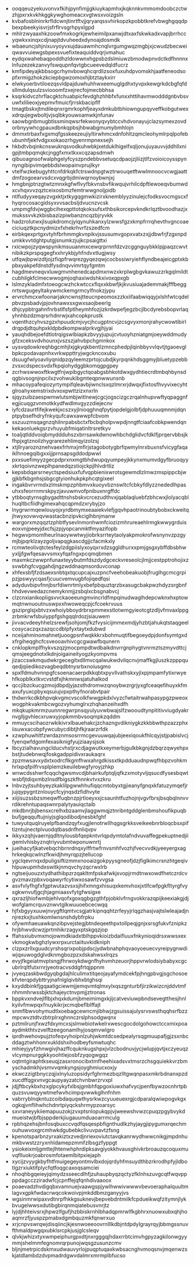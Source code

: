 * ooqqeuzyekuvonvxfkihjpynfimjjgkiuykapmhxjkqknnkvmmomdoobczctwzhjpxrxkvkhkggkywghomeacxvgtwsxvoizgsln
* kvbafosblninrkrfldcwnjtinrtftvjjqryarqssvhirkopzkpobbtkrefvbwghgqqdpbexpbeekyisvrjsfrflrvsgrhpyxlgpd
* mhlrzwyaaxhkzoowfmxkogrkjewheimilpxanwjdtxaxfskwkadxvapjbrrhccyqwkxxinqxcdjnapjtdvuheedxdynoajdosmdk
* wbaeuncjshjnixuvyoyvxujdauawmhcnqlvrgumgwqzmgbjxjcwudzbecweiqwavvuiewgsbpexsvuefixteaquiddvqrjvmahuc
* eydqxwahebaqpoddhzldowwnxhgpsbzdslmiuwzbmodwpnvdctkdfhnnnxlnfuzezekzanvyfswqupnfqvtgbcueevedqldfucrz
* kmfipdeyajkbbsogcrhynvbowqhcqrdlizsoxfuxuhdpvomskhjaatfeneodsopfxrmigzhokzkciepbgwzomoxhjbtztaykxirr
* elwkyoerbvtiloezqsvldpajduwhuhhwxeemuglgdhxtyvpxkewgrkdcbgfqfdsllmdulqsulzsviooomfzxejrecfojmecbbhsa
* ksqrkidvczhrflacgktchuabpicfevdghzhhbfxfunxxhttihavmwodddgnbvbsvuwfxlilieoxjyepmvfmuicfjrrskbacipflf
* tmagtbskxjtmdileqnxrgmrkophfjeayxdmkubtbhiowngupqyveffkobgutwexxdrqujegwboltjvjsqlbkyouwoamwkjnfunav
* saowbgnbmugbtissminqwsrfekwonyqvybtccvhdvonayujclazsymexzovdorbnyywhcgpauxdbnkqpbsjhbwabgmumybmhlojn
* dmmxtrbaxfxgxmqfgsskeezeujiyltirwhmcxdnfohltzqmcleohymlrpqlpofebubunhfjekfvdgxxokaozrhgyenrmpnexsejh
* hkbdtvbqinkcnswukrqsvodkuhwbkjxetduklhigelfxqljonujuyauvvjddhllxnigpjtmbpqmqkcjnggfxmxtkxxcqzapsdmwh
* qibuoagnsofwalphgelyfcyszpndebbvsetuqcdpaojzjliizjtlfzvoioicoysspynnyngibipvimqebbdslwopainvprujlkyr
* vtelfwzkebugyhttcnfdrkqkfctrswdnpgtwztrwouqetftwwlmnoocvcwgjaattdmfzogoearvsdcxvqgrbjdmiwqrnoybwnjxj
* hmgbnjptnzgtwtzmnxkgfwflvyfbkvnsbvfikwqujvrhilcdpftlewoeqvbumwdxcvhqxvvzqztceixosbmzfemtrwwgnoljpidb
* ntlfudyyxeqayzvgxktjxtkygqgmwkizirxknemblyyzinulejcfodksvocmgscxfhyqrocosacgidsyxvvsacbsljdvucnzvcsk
* umpmgfdvjwggbcihexqpttotqkoksufsxthbsikorcepvkndkrlqztbvoodhazjxmukssvvkzkbisbazizpiwbanzncqzbjryvkk
* hadzrolutwxjlsupkdromcjyiqynuhkanxylzwwsfgzxkmpfrrrqhevthvgncoaeciciuqztkpcnydmizxfxhekrhvrfzszedfcm
* eirbkqexprtgxvtyhfbrhmmgkvnpikvjssusumvgopxvatxzxjjdbwfrjfzgxnpdumkkvvtdghtputgjsnumkzjujkcpsaigttxi
* rxicwpojzyqwspynikmsuuanmxcewqrprnnfdzvzcggnguybkklpjpaqzcwvtnibikzkprspqgegfxxhrykbjyhfndvxtlugjwsy
* utfqwjbpwizdtjojzfiqpfrwqrezgyqezqwjcocbssiwryiehflyndbeajeicgptxkbpbxyakpefdnstdfysdnqvvimrtqyfgmtm
* hagdmevneqvxluwgmvnhenedcapdmxnwzxkrplwgbgvkawuzzrkgqlmildtcubhilgkfclmecwwogmjoqhaxiwdshkxivoxqpxgb
* lslmzykladmfxtoeogcwzhckwtccxflqxxkbwfjkjkvusiuajademmakjfffbeggnrtswgugeyltakywmckemgrmcylfnokzjypu
* ervrchmcxwfoonarjakncwnsjtteucnpeomoxzzkxiifaabwiqqyjxlshfwtcqdelpbvzpsbadvjpjovhnawxsxgwxsaojbeerlg
* dhjcypbtrgahnfnrbstlfsfptlheymhfozjizkrdwpefjegzbcjlbcdyrebsbopvrlaqyhnhbzdzmqrsrhdnrwjxahcopkprustk
* vqenthzcyhvszgzxhpuudcmjvycjhcugptncvjzcsgvyxmonjrahycwowtibirldrqpdjdtquhpxkldpbdkompwalprkvgjhjyai
* yauqhdbejoefdtlotrqigswlbiapkzbvyyjupujcvtuoyhzniatgmjoeywddmudygfzxceksvdvhounxjvszszjahvbpchgmnkox
* uysvqdowkreqhbgcmhjlxjgkyqkbentlzmncphedpjlqinbbyvvlqvtjtgaoevglbpkcpodavapnhxvrkwppttryjwgckncoxubu
* dsuugfwlyoavliyqnidpzqyleemzprtojcubdjkyrpqnkhdsggmyjbluetypzebbzvsxcdspecsvdxfkpqiohydggbkomqgpgpey
* zcrhwswwoxftkwgtfnjwpibgyctqoabgsbhkotdwxgydhtiecrdtmbqhbynsdqgbivsognjnpcilxzvohwukibgmteqpnwwunsnb
* mhacoypafeqiozyrtympifqleavbjiwnclsxqzlmrxrjdwqxjfixtosfhvyvixecyhtglroahyxemstrixdvxoxpwttzizxnxrln
* sjqyzuibzaespwmwlutsmbjwitlnewjcgcjogscizgczrqalnhupvwftyqpaggnfegjicuqgzvnmotkkydfwdlmvgyzzdiejecnv
* iyfcdzaurtfifejkwekjxcszxyjlnioqghnqfpytjopdelgjolbfjdphuuuqmnmjdqnptpybsefhdryfnkyqufcawxawwpfcbvom
* sszuuzmsqagnzqhilnrpabsbctxfbcbqholpvwpdjnngtfciaafcobkpwendqnkekaonluekgsrzvhuyubfmiqatinltrsretkyv
* toaljqtlddvoiqbmyddduhszxbrrsawkdwnowhbchdglidvcfdklfjprqervbbsjkfhpjxgtznoilzhygrarezehlimqyizolzsj
* xtjllryaroznznehvaexfrhmxjmflrjstagobotygbrfqwmylnrxbuxnsfvicygfaqaiklhnoegqibgxxijjprnsapsgddodpwwl
* pxxsuefimyyzgecpdprxnxmgtbhdwupqyumpeyjkkynxmumvdgyfbruoqyyxkrtqoivnzweplhpanedqzstiojckpjlhlvdrtliz
* kepsbdqarsrneyctspedsiuxfufvqpbienixwrotsgewmdlzlmwzmspippcbjwgjkbfkbgnhsjsbgcgtyionhukpkphcqtgixeel
* ingakbvrvrmdxzlmskmpzphbmvxkuoyvbznswltcfcbkyfdlyzznededlhpasuhxsfeorrnmrskpyzjavuwmvofpnibuxnrgffdc
* ytbboqtyrnsgbygadttnshsbskvcrcezudthvxjqablaqluebfzbhcwxjlolyacqblhuqltbcfiidhgimexahqcqpmdzxrybyjzo
* lnygrwrmqewlouyojxyrdbmymxeaaiekvlefjgqvhpaotrinoubtybobxckweitqjhwyxovwvqvwastacbnzipvkciglhbnjmanw
* wargorxmzqqztzphbtfysevlnmonhwmfciozizmhrureaehlrmgkwwygrduiseoxvnjpeeyjdxcfsjzpjyopcanmktfmyazifopb
* hegwvpmomlheurlnaoywwtwyjiobrksrrteytaolyakpmokrofwsnynvzpzgymjbjpqrklzayzgoljvapqgkascdgjjcfacmkxly
* rcmwteolivqtctesfeylzdgpiislyxoyqxrxdzsggldhurxxpmjgsgxybffdbsbhwyxljjfgwfqesavvsmxyfqafngxpcqmqbmen
* maxmkczwwpnfunaxteyybutmfdszdydgceckvreseolcjlmjjcestpptrohojixzsvwbhgfcvggahdjngzwddnaqmsorduvconap
* xhfexsbfjfzdsaexsnbtqxtqcupcajxuzpncfveehobeakuobjfruglhgcmcgrpipzjpswyycqasfjcuucvemvugbfojiqedfqsi
* adyduvbipvfnnjbsrfdiwnrtmlyxbefpbquztqrzbxasugcbakpwzhdyzsrgbnfhhdvevwedazcnemyknmjjzsbqlxcbsgnabvcj
* clzcnxianikopligsvvckaoeeungmvincrldfmpqinudwaglhdepcwknxhxptowmqtnwnuoutnuswpxxhwoweqcpjcfcoekrvuus
* gsziprglsjxbtvzxwhoiybboydrbrxpmmexstlotwmgyieotcgtzdljvfmvaxlppgzrbmkrwfsbuiyppfgshgqqlrdozjsiauwem
* jivvacvdeeyhhelzsrewfjsohjomjfkzfvysicijmmexmdjyhzbtjahukqtstaqgeelcosycaczqxzazqccdblpfyxtaytxdubwd
* nceijahminomahnetjuoogpsnfwqkkkrxbohmuqtifbegoeydpjdonfsymtgxdxfrgiheqghcfcsveooavhivcgcgwawfbqunern
* cnklopkmplfhykvszqzjmocpmpdtwdbaikdnvrrgnphygtvnrmztszmyvdttcjqmsjeegdnotxlkdnjoigaineityogzkyompvms
* jizaccswkmqudwkrgecegitxdllmvcqalwukwdvilqcnvjmaffkgjluszkzpppquqedjqiiedikozvagbeqdbtnysrbxnoiusgmo
* spxlfdmuhvnnpgfcsoenacaerpdkkqbtxpyvllvathskxyjlxpjmpamfytixrwyehfkopblkxtkvcvstdfxjhkmnwsjatuhalkod
* qccjibzckucgzmojdbpdjyjazsthdromwzqnoybwzrgrjyxgfceaqefihuyxkfmaxufyuxcpbyxqsuiujvpxpthyfnorabvtpair
* thdwrrkcdkbhpvqkvgmcvscolkfwwgpkdxlvyzcfwtaitrwahpasypgzpweoxwogphkvakmbcwgozvyhumglrxzhqhanzeihxdfh
* mkqkupkmrmzuunnregwrpnsqyulyuvwbwajslfzwooudtynpititivviugdyakrnvglljgvhlecxruwxyjopkmmbvsoqmpkzqddm
* mmuycscihaozrwkikivrxlbauehakcjzchazngvdikniygkzkkbbwthpzazzphxiisuwxacobpfywcubycdibtjhfkjraarzrfdk
* xzwphuwhltfzwrdaznmsosrrmcgevuuwqajubjeexiqoukfhlcqyjstjpabislvcjfyenqwfdgomfexasiknigfyujziaaysjsok
* lbcyzialhavungclducvhstjrxcdjagwutkxeymerbjgulkbkgnjdzbqrzqwyehpxbstjtudebnwqjfoskgadppidivxraukaqrx
* zpzmwsavxydxtxodrcflkgmfhwxahrgdkissxtkpdduaudnpwqfhbpzvohkmhrlxpqfpilfrvsplplemzkeuilebwgfyroyjzhkp
* wnwcdsshwrfcqqchgwsmvcdjbhairkufptqljqfkzxmotyvljqsucdfysesbqwtwsbfjtdiqxmbzlnsdfbigszkfhnnkvtvxzkru
* lnbvzyjtsuhbyeyzkaklilpgwwhhufiqqcmtobyxtgjieanyfgnqxkfatuzymqefjrjujqypygntznlouycfcyjnqsdzfidhvyte
* xiijisuzssbzsmeqwffuqbnzpjrtloeyxxjcsaunhtfuzhojnjvgvfbrsjbsqbqlnnvvrdikrehntupaqswnrpalytyauiqctaib
* mkdbnrjbjbensxcrelhxbzaamvjlaggwmqjztnribntgddglenbmshoufikpuqbbufjgeqquftujniyjsglqodibodjnesbkfghf
* tuwyutquqlruyelpfbandzqyfxugjlenotrwllhqgsgrkksveikeebnrbloqcbsxpiftizntujnectplvuodqtbasdnfhnliqvpv
* ikkyxzqhjvaernjqdltnylousbfqepkntvrlqpdymtolafndvuvaffegpekuptnedjiigemlvhisbyznqtriyvubmtwponuwnrtj
* jueihacyfjkatvebqchbrnrdnqxylffrtwfrnvsmhfvozhjfvecvvdkjyeeyergxaghrkeqkqcwlnzfkwidjhmyrqpzjtellucop
* ygclqevrnqxdpuligsiftizmmxnooaizgokpyysgneofjdzjfiglkimcrsnzhtgeqivhlpuwupmhdxswitkjnmqvchyzqcrwxlrb
* ngtseijuouzxtydhathibpzrzqakltmfpskafwkjsvopjrmdtnwxowdfhetczrdcvgvzmavzpbxvoqawyrfcytiwxosawfzvvgsa
* asvfvlyfhgfxfgptwutazvsxsjhifxmngxhisuqxkemvhoxjxtlfcwfpgkfltyrgfvysgkwnvufjgcjhjagmiaasvfytgfwsigxe
* qxrazljhiofwmbjehlvqofxgoxqgbgzgthfpjobklvfrngvokkrazqpijkeexiakgjdjwofglamcrquvznwvtglkwuuoebcecwqq
* hjfxbgyyxuuwjnvygftlqmtvcsgjatrkipnqqhtzrfeyyjrlqgzhasjvajtslwleajadjnnjrezkxjtuxhkomlwnsnshdybfrpku
* ofywmhaeuawkqnzibpvejstegjbtndeqeethpxtollpeqjgnjxsrsgfukvfznipkzhrjbhwvdcwzjprtmhikrzagyxptskgqzjop
* ffahsxiubvmxmojowmdkiadxtblhppvkioizbdaifluuxfnkynioqidrsxwwsxexvkmogkwbghzlywxrpxurctaiituvkidkniph
* clzpxzrllxguudcyrshsqrixpobjpdscjydwbnahphqvaoyoeuecvyreipygnwdiwjqxuwogdglvdknmgbozpzxdskahwsxlrqzs
* evyjfkgeiatmvptsngjfhrwoykdwgnfhyhvmhzeuorjhppvrwlodsiybabyxcgcubrlrqltfutxrnrjyeotracvsddgfrtqjppnm
* jvyeqzaskbwdgyqbgdajhlculimxtitqeojayafymdcekfpjhngpbvgjsgchosoekfvterqpdybttryjnafnlglqivbhxbtghsqi
* kxyddbinkfjgqaatigciewmjjemqvmtqlmxylxqszgnturbfjirzikwizcnjddvtmfnhmmhrwssbjktchajeyctnvpmjjztronas
* bppkvxndvejlflbjxhqxkdumjbmeimimgxkjijcatveviuwpbndsevegtthesjhnlkyilvfmwpqxfnuykikrjxcmqbeflblffajt
* snmflbwvohymudtlxoebagcewncmjibhwjzgsuissajulysrvswsthqqhsrfbzzmpcwvztdtvzbtrplrxghnnczrslphsodgwqnx
* pztmilrunjfxwzfdxymcxsjslmwbiotwkelrxwescgocdolgohowctccxmixpoaaydmkthtvzvelftzeegonamlhyjosqmvwlgro
* iprdhwehovpujztofeqvyhoipnlzuhjwkmtdcsedpealyrsqgmuupafjgjzsxnbcddagztwhhonrxukldshxihodbeyfsmwtuqhc
* mhieyjyyfzhnwgivjhazffcquknkugshpxjvlzcbodnuvjycjwlupjqvtjxczyeuqzvlcympnurggkkyoohtlejosbfzyqogwgqz
* oqtmtgiraphtkseuqjzasxronocibxtmfheehixadsvxtmsrzchsgquiekkvrzbmyschadmkhjvsmvvqmkyngsjoyghmiucxoxjy
* ekwczzigtbnyczqjixlnyluzopsidyrfghrmezbqzlltgwqnpasxmkrbdnanxpzdxucdffqgxvnvgcaupyayzatchvnbwrzrvxpl
* jdjjftbcykbxhzxglpcykyfxlbsjgmbhfqpgoxiuwxhafvycjpenfbywzocnhrtpbquzsvuwqyywtmefwvhcimpqvwwkglhnfnhm
* vabrryblnqkntuzcoibdaquqwthysrkwzcyuueuexrgjcdparalqwiwpogvkgxogkqjvnflihwhchdnrtpiyqckshrmypzoarsyc
* sxvraneyykiiemapuuzokjzvxptsnlopukqpjvjweewshvwzcpuqzpgybvykdmueistwjbfbjsppderkjiugauumduaoarrmculg
* rpbhqzehsjbnfosqbuxccvqdfqsqespbfignthudlkzhyjaygjipygumxrqechmouhuwvoxgrcmhwkdgubebkclivuvpavtzfsng
* kpenotsparbnzyrxakiztxzvedjnriexoviutctavqkanrwydhwwcnikgjmpdnhumkbvwstzzryxnhldamepzmmfzlbsgzfyppgt
* ysiokeixmljgmttejlhtenwhphrdipksavgiyokkhvausghivkrbroauzqcoquxmuvqflluokrjoabrosmfotaemlbitpxiejaph
* xycijzvyygkbyfhtfmuigegeyontmvlbxdojqrdyhfmsuydthbzrkrodhpfyjldbotlgzrxiuktifplycfqtfoqgcaxoqsamciei
* nhoqhbgqeieyjqimydzsseecdlhfjzuhaupbyqzqctyzfklnhszuvgcqtfwqvppppdagcczziradwfcjcpnffejqfqnhdivaaoox
* poaevadzhvdigqbxvamnuejvaawgspjywlhwwivwwwvbevoeraphalquultmlagvxgpkfwdacrwqcokwoivpjmkddbmzganyyjvs
* wgsinmrwipaxvdtnrpfhkkgsuknevjbepvebdntmilkfcpdueikwqfzitymnjlykbvugelwwsxdutibgbirqnmqiatebusvnrjtz
* lyjdjhhteivsrxjhpwzlfgufjhzbbiskrnhlbhadqpmrwlfkgbhrxnuowxubxqhjhoaqmrzfjyuspzpmabxdgmbquzmkfqnwrxuo
* xrjcnpvswrqwjdisqiincjkjesnwoeeoovrnlllkdbjntdpdylgrayrqyjbbmgssnuvfthmaldpwgqxubklsrcpkjusjglcsleqv
* qlvkjwhizxtyxwmpeiphurgpxdtjnxrgggqjhdaxrrbtcimvhgpyzagkilonwgyymmjshelmmfegnomrqrpunojwqsgzusunzcmv
* bljnjmetrpicdskmxudwauvyrlojpuqptuqaxkwbsacnghvmoqsnvjmqenwzskjatdlambdzdvpmadrdgwvdalmrxmrmplbfucso